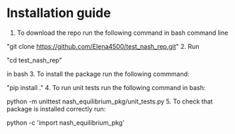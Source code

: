 # Installation guide
1. To download the repo run the following command in bash command line  

"git clone https://github.com/Elena4500/test_nash_rep.git"
2. Run 

"cd test_nash_rep" 

in bash
3. To install the package run the following commmand:

"pip install ."
4. To run unit tests run the following command in bash:

python -m unittest nash_equilibrium_pkg/unit_tests.py
5. To check that package is installed correctly run:

python -c 'import nash_equilibrium_pkg'
